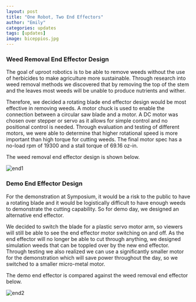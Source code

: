 ```yaml
---
layout: post
title: "One Robot, Two End Effectors"
author: "Emily"
categories: updates
tags: [updates]
image: biceppios.jpg
---
```


### Weed Removal End Effector Design

The goal of uproot robotics is to be able to remove weeds without the use of herbicides to make agriculture more sustainable. Through research into weed removal methods we discovered that by removing the top of the stem and the leaves most weeds will be unable to produce nutrients and wither. 

Therefore, we decided a rotating blade end effector design would be most effective in removing weeds. A motor chuck is used to enable the connection between a circular saw blade and a motor. A DC motor was chosen over stepper or servo as it allows for simple control and no positional control is needed. Through evaluation and testing of different motors, we were able to determine that higher rotational speed is more important than high torque for cutting weeds. The final motor spec has a no-load rpm of 19300 and a stall torque of 69.16 oz-in. 

The weed removal end effector design is shown below. 

![end1](/assets/img/End_Effector_1.png)

### Demo End Effector Design

For the demonstration at Symposium, it would be a risk to the public to have a rotating blade and it would be logistically difficult to have enough weeds to demonstrate the cutting capability. So for demo day, we designed an alternative end effector.  

We decided to switch the blade for a plastic servo motor arm, so viewers will still be able to see the end effector motor switching on and off. As the end effector will no longer be able to cut through anything, we designed simulation weeds that can be toppled over by the new end effector. Through testing we also realized we can use a significantly smaller motor for the demonstration which will save power throughout the day, so we switched to a smaller micro-metal motor. 

The demo end effector is compared against the weed removal end effector  below.

![end2](/assets/img/End_Effector_1.png)
